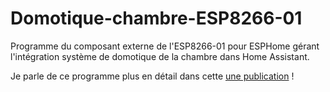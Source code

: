 # Domotique-chambre-ESP8266-01

Programme du composant externe de l'ESP8266-01 pour ESPHome gérant l'intégration système de domotique de la chambre dans Home Assistant.

Je parle de ce programme plus en détail dans cette [une publication](https://louis.leculier.com/publications/projets/domotique-de-la-chambre/la-connexion-a-home-assistant/) !

